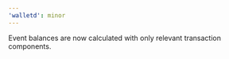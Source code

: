 ```yaml
---
'walletd': minor
---
```


Event balances are now calculated with only relevant transaction components.
